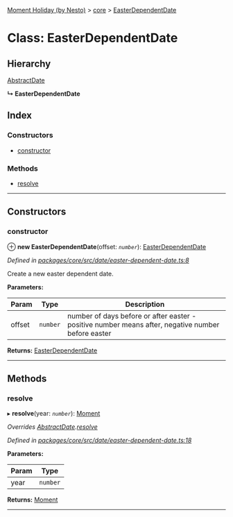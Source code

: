 [Moment Holiday (by Nesto)](../README.md) > [core](../modules/core.md) > [EasterDependentDate](../classes/core.easterdependentdate.md)

# Class: EasterDependentDate

## Hierarchy

 [AbstractDate](core.abstractdate.md)

**↳ EasterDependentDate**

## Index

### Constructors

* [constructor](core.easterdependentdate.md#constructor)

### Methods

* [resolve](core.easterdependentdate.md#resolve)

---

## Constructors

<a id="constructor"></a>

###  constructor

⊕ **new EasterDependentDate**(offset: *`number`*): [EasterDependentDate](core.easterdependentdate.md)

*Defined in [packages/core/src/date/easter-dependent-date.ts:8](https://github.com/nesto-software/moment-holiday/blob/c39e49d/packages/core/src/date/easter-dependent-date.ts#L8)*

Create a new easter dependent date.

**Parameters:**

| Param | Type | Description |
| ------ | ------ | ------ |
| offset | `number` |  number of days before or after easter - positive number means after, negative number before easter |

**Returns:** [EasterDependentDate](core.easterdependentdate.md)

___

## Methods

<a id="resolve"></a>

###  resolve

▸ **resolve**(year: *`number`*): [Moment](../interfaces/_node_modules__nesto_software_moment_holiday_src_index_._moment_.moment.md)

*Overrides [AbstractDate](core.abstractdate.md).[resolve](core.abstractdate.md#resolve)*

*Defined in [packages/core/src/date/easter-dependent-date.ts:18](https://github.com/nesto-software/moment-holiday/blob/c39e49d/packages/core/src/date/easter-dependent-date.ts#L18)*

**Parameters:**

| Param | Type |
| ------ | ------ |
| year | `number` |

**Returns:** [Moment](../interfaces/_node_modules__nesto_software_moment_holiday_src_index_._moment_.moment.md)

___

